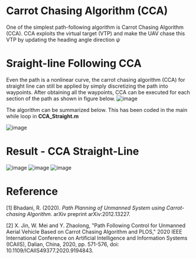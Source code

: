 # Carrot Chasing Algorithm (CCA)
One of the simplest path-following algorithm is Carrot Chasing Algorithm (CCA). CCA exploits the virtual target (VTP) and make the UAV chase this VTP by updating the 
heading angle direction $\psi$ 

# Sraight-line Following CCA
Even the path is a nonlinear curve, the carrot chasing algorithm (CCA) for straight line can still be applied by simply discretizing the path into waypoints. After obtaining all the waypoints, CCA can be executed for each section of the path as shown in figure below. 
![image](https://github.com/komxun/Carrot-Chasing-Algorithm-CCA/assets/133139057/4605f7c2-932e-403f-8b64-551f8239e34f)

The algorithm can be summarized below. This has been coded in the main while loop in **CCA_Straight.m**

![image](https://github.com/komxun/Carrot-Chasing-Algorithm-CCA/assets/133139057/f63f7179-9559-4ba7-85a4-dc1fec7a0247)



# Result - CCA Straight-Line
![image](https://github.com/komxun/Carrot-Chasing-Algorithm-CCA/assets/133139057/c14b2706-c9c2-4caa-908e-622ff491f453)
![image](https://github.com/komxun/Carrot-Chasing-Algorithm-CCA/assets/133139057/a6c02fc1-9da9-4cf3-889a-5002b054d595)
![image](https://github.com/komxun/Carrot-Chasing-Algorithm-CCA/assets/133139057/3061d4f0-83fa-4eee-9c49-56932ea9ada2)


# Reference
[1] Bhadani, R. (2020). _Path Planning of Unmanned System using Carrot-chasing Algorithm_. arXiv preprint arXiv:2012.13227.

[2] X. Jin, W. Mei and Y. Zhaolong, "Path Following Control for Unmanned Aerial Vehicle Based on Carrot Chasing Algorithm and PLOS," 2020 IEEE International Conference on Artificial Intelligence and Information Systems (ICAIIS), Dalian, China, 2020, pp. 571-576, doi: 10.1109/ICAIIS49377.2020.9194843.
